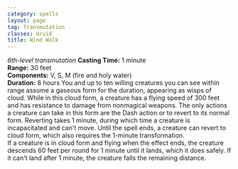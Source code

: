 ```yaml
---
category: spells
layout: page
tag: Transmutation
classes: druid
title: Wind Walk
---
```


_6th-level transmutation_ **Casting Time:** 1 minute    
**Range:** 30 feet    
**Components:** V, S, M (fire and holy water)    
**Duration:** 8 hours You and up to ten willing creatures you can see within range assume a gaseous form for the duration, appearing as wisps of cloud. While in this cloud form, a creature has a flying speed of 300 feet and has resistance to damage from nonmagical weapons. The only actions a creature can take in this form are the Dash action or to revert to its normal form. Reverting takes 1 minute, during which time a creature is incapacitated and can't move. Until the spell ends, a creature can revert to cloud form, which also requires the 1-minute transformation.    
If a creature is in cloud form and flying when the effect ends, the creature descends 60 feet per round for 1 minute until it lands, which it does safely. If it can't land after 1 minute, the creature falls the remaining distance. 